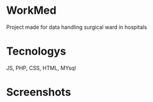 # WorkMed
<p>Project made for data handling surgical ward in hospitals</p> 

# Tecnologys
<p>JS, PHP, CSS, HTML, MYsql</p>

# Screenshots

